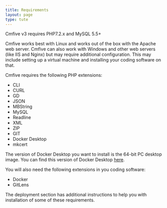 ```yaml
---
title: Requirements
layout: page
type: tute
---
```


Cmfive v3 requires PHP7.2.x and MySQL 5.5+

Cmfive works best with Linux and works out of the box with the Apache web server. Cmfive can also work with Windows and other web servers (like IIS and Nginx) but may require additional configuration. This may include setting up a virtual machine and installing your coding software on that.

Cmfive requires the following PHP extensions:
- CLI
- CURL
- GD
- JSON
- MBString
- MySQL
- Readline
- XML
- ZIP
- GIT
- Docker Desktop
- mkcert

The version of Docker Desktop you want to install is the 64-bit PC desktop image. You can find this version of Docker Desktop [here](https://releases.ubuntu.com/18.04.5/?_ga=2.67351829.527945484.1625616788-786732526.1625616788). 

You will also need the following extensions in you coding software:
- Docker
- GitLens

The deployment section has additional instructions to help you with installation of some of these requirements.
